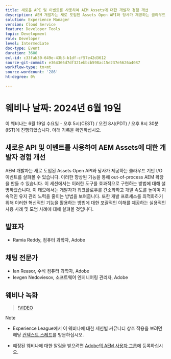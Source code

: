 ```yaml
---
title: 새로운 API 및 이벤트를 사용하여 AEM Assets에 대한 개발자 경험 개선
description: AEM 개발자는 새로 도입된 Assets Open API와 당사가 제공하는 클라우드 기반 I/O 이벤트를 살펴볼 수 있습니다. 이러한 향상된 기능을 통해 out-of-process AEM 확장을 만들 수 있습니다. 이 세션에서는 이러한 도구를 효과적으로 구현하는 방법에 대해 설명하겠습니다. 이 데모에서는 개발자가 워크플로우를 간소화하고 개발 속도를 높이며 지속적인 유지 관리 노력을 줄이는 방법을 보여줍니다. 또한 개발 프로세스를 최적화하기 위해 이러한 혁신적인 기능을 활용하는 방법에 대한 포괄적인 이해를 제공하는 실용적인 사용 사례 및 모범 사례에 대해 살펴볼 것입니다.
solution: Experience Manager
version: Cloud Service
feature: Developer Tools
topic: Development
role: Developer
level: Intermediate
doc-type: Event
duration: 3600
exl-id: c33fab30-649e-43b3-b1df-cf57e42d3612
source-git-commit: e364366d7df321ebbcb598ac15e237e5626a4087
workflow-type: tm+mt
source-wordcount: '286'
ht-degree: 0%

---
```


# 웨비나 날짜: 2024년 6월 19일

이 웨비나는 6월 19일 수요일 - 오후 5시(CEST) / 오전 8시(PDT) / 오후 8시 30분(IST)에 진행되었습니다. 아래 기록을 확인하십시오.

## 새로운 API 및 이벤트를 사용하여 AEM Assets에 대한 개발자 경험 개선

AEM 개발자는 새로 도입된 Assets Open API와 당사가 제공하는 클라우드 기반 I/O 이벤트를 살펴볼 수 있습니다. 이러한 향상된 기능을 통해 out-of-process AEM 확장을 만들 수 있습니다. 이 세션에서는 이러한 도구를 효과적으로 구현하는 방법에 대해 설명하겠습니다. 이 데모에서는 개발자가 워크플로우를 간소화하고 개발 속도를 높이며 지속적인 유지 관리 노력을 줄이는 방법을 보여줍니다. 또한 개발 프로세스를 최적화하기 위해 이러한 혁신적인 기능을 활용하는 방법에 대한 포괄적인 이해를 제공하는 실용적인 사용 사례 및 모범 사례에 대해 살펴볼 것입니다.

## 발표자

* Ramia Reddy, 컴퓨터 과학자, Adobe

## 채팅 전문가

* Ian Reasor, 수석 컴퓨터 과학자, Adobe
* Ievgen Nedoviesov, 소프트웨어 엔지니어링 관리자, Adobe

## 웨비나 녹화

>[!VIDEO](https://video.tv.adobe.com/v/3430198)

>[!NOTE]
> 
>* Experience League에서 이 웨비나에 대한 세션별 커뮤니티 상호 작용을 보려면 해당 [컨텍스트 스레드](https://adobe.ly/3UQXwFO)를 방문하십시오.
>
>* 예정된 웨비나에 대한 알림을 받으려면 [Adobe의 AEM 사용자 그룹](https://aem-augs.adobe.com/)에 등록하십시오.
